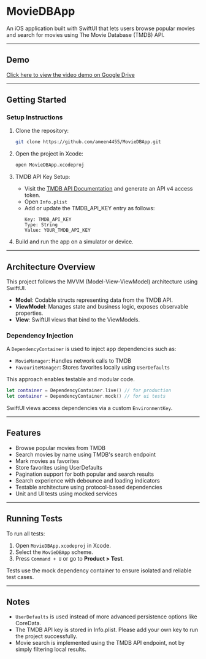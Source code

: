 # MovieDBApp

An iOS application built with SwiftUI that lets users browse popular movies and search for movies using The Movie Database (TMDB) API.

---

## Demo

[Click here to view the video demo on Google Drive](https://drive.google.com/file/d/1-OCiDbAF8CZECj1GDeJ9ySwF-vkU3w6O/view?usp=drive_link)

---

## Getting Started

### Setup Instructions

1. Clone the repository:
   ```bash
   git clone https://github.com/ameen4455/MovieDBApp.git
   ```

2. Open the project in Xcode:
   ```bash
   open MovieDBApp.xcodeproj
   ```

3. TMDB API Key Setup:
   - Visit the [TMDB API Documentation](https://developer.themoviedb.org/docs/authentication) and generate an API v4 access token.
   - Open `Info.plist`
   - Add or update the TMDB_API_KEY entry as follows:
     ```
     Key: TMDB_API_KEY
     Type: String
     Value: YOUR_TMDB_API_KEY
     ```

4. Build and run the app on a simulator or device.

---

## Architecture Overview

This project follows the MVVM (Model-View-ViewModel) architecture using SwiftUI.

- **Model**: Codable structs representing data from the TMDB API.
- **ViewModel**: Manages state and business logic, exposes observable properties.
- **View**: SwiftUI views that bind to the ViewModels.

### Dependency Injection

A `DependencyContainer` is used to inject app dependencies such as:

- `MovieManager`: Handles network calls to TMDB
- `FavouriteManager`: Stores favorites locally using `UserDefaults`

This approach enables testable and modular code.

```swift
let container = DependencyContainer.live() // for production
let container = DependencyContainer.mock() // for ui tests
```

SwiftUI views access dependencies via a custom `EnvironmentKey`.

---

## Features

- Browse popular movies from TMDB
- Search movies by name using TMDB's search endpoint
- Mark movies as favorites
- Store favorites using UserDefaults
- Pagination support for both popular and search results
- Search experience with debounce and loading indicators
- Testable architecture using protocol-based dependencies
- Unit and UI tests using mocked services

---

## Running Tests

To run all tests:

1. Open `MovieDBApp.xcodeproj` in Xcode.
2. Select the `MovieDBApp` scheme.
3. Press `Command + U` or go to **Product > Test**.

Tests use the mock dependency container to ensure isolated and reliable test cases.

---

## Notes

- `UserDefaults` is used instead of more advanced persistence options like CoreData.
- The TMDB API key is stored in Info.plist. Please add your own key to run the project successfully.
- Movie search is implemented using the TMDB API endpoint, not by simply filtering local results.
